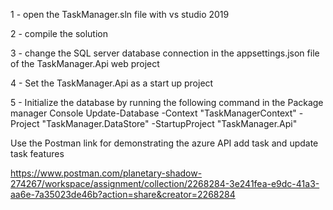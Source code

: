 1 - open the TaskManager.sln file with vs studio 2019

2 - compile the solution

3 - change the SQL server database connection in the appsettings.json file of the TaskManager.Api web project

4 - Set the TaskManager.Api as a start up project 

5 - Initialize the database by running the following command in the Package manager Console 
	Update-Database -Context "TaskManagerContext"  -Project "TaskManager.DataStore"  -StartupProject "TaskManager.Api"
	

Use the Postman link for demonstrating the azure API add task and update task features 

https://www.postman.com/planetary-shadow-274267/workspace/assignment/collection/2268284-3e241fea-e9dc-41a3-aa6e-7a35023de46b?action=share&creator=2268284
